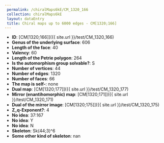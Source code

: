 ```yaml
--- 
 permalink: /chiralMaps6kE/CM_1320_166 
 collection: chiralMaps6kE
 layout: dataEntry
 title: Chiral maps up to 6000 edges - CM[1320;166]
---
```


- **ID**: [CM[1320;166]]({{ site.url }}/test/CM_1320_166)
- **Genus of the underlying surface**: 606
- **Length of the face**: 40
- **Valency**: 60
- **Length of the Petrie polygon**: 264
- **Is the automorphism group solvable?**: S
- **Number of vertices**: 44
- **Number of edges**: 1320
- **Number of faces**: 66
- **The map is self-**: none
- **Dual map**: [CM[1320;177]]({{ site.url }}/test/CM_1320_177)
- **Mirror (enantihomorphic) map**: [CM[1320;171]]({{ site.url }}/test/CM_1320_171)
- **Dual of the mirror image**: [CM[1320;175]]({{ site.url }}/test/CM_1320_175)
- **Z_q-Exponent?**: 4
- **No idea**:  37:167
- **No idea**: Y
- **No idea**: N
- **Skeleton**: Sk(44;3)^6
- **Some other kind of skeleton**: nan
